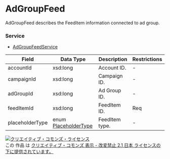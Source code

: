 # AdGroupFeed
AdGroupFeed describes the FeedItem information connected to ad group.
### Service
+ [AdGroupFeedService](../services/AdGroupFeedService.md)

| Field | Data Type | Description | Restrictions | 
|---|---|---|---|
| accountId| xsd:long| Account ID.| -| -| - |
| campaignId| xsd:long| Campaign ID.| -| -| - |
| adGroupId| xsd:long| Ad Group ID.| -| -| - |
| feedItemId| xsd:long| FeedItem ID.| Req| Req| Req |
| placeholderType| enum <a href="./PlaceholderType_FeedItem.md">PlaceholderType</a>| FeedItem type.| -| -| - |
<a rel="license" href="http://creativecommons.org/licenses/by-nd/2.1/jp/"><img alt="クリエイティブ・コモンズ・ライセンス" style="border-width:0" src="https://i.creativecommons.org/l/by-nd/2.1/jp/88x31.png" /></a><br />この 作品 は <a rel="license" href="http://creativecommons.org/licenses/by-nd/2.1/jp/">クリエイティブ・コモンズ 表示 - 改変禁止 2.1 日本 ライセンスの下に提供されています。</a>
